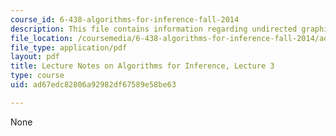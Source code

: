 ```yaml
---
course_id: 6-438-algorithms-for-inference-fall-2014
description: This file contains information regarding undirected graphical models.
file_location: /coursemedia/6-438-algorithms-for-inference-fall-2014/ad67edc82806a92982df67589e58be63_MIT6_438F14_Lec3.pdf
file_type: application/pdf
layout: pdf
title: Lecture Notes on Algorithms for Inference, Lecture 3
type: course
uid: ad67edc82806a92982df67589e58be63

---
```

None